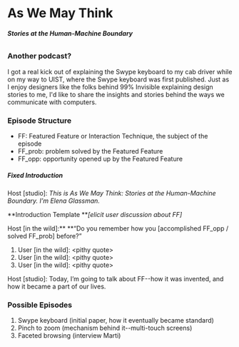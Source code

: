 # **As We May Think**

###### **Stories at the Human-Machine Boundary**

### Another podcast?

I got a real kick out of explaining the Swype keyboard to my cab driver while on my way to UIST, where the Swype keyboard was first published. Just as I enjoy designers like the folks behind 99% Invisible explaining design stories to me, I'd like to share the insights and stories behind the ways we communicate with computers.

### Episode Structure

* FF: Featured Feature or Interaction Technique, the subject of the episode
* FF\_prob: problem solved by the Featured Feature
* FF\_opp: opportunity opened up by the Featured Feature

##### Fixed Introduction

Host \[studio\]: _This is As We May Think: Stories at the Human-Machine Boundary. I’m Elena Glassman._

**Introduction Template **_\[elicit user discussion about FF\]_

Host \[in the wild\]:** **“Do you remember how you \[accomplished FF\_opp / solved FF\_prob\] before?”

1. User \[in the wild\]: &lt;pithy quote&gt;
2. User \[in the wild\]: &lt;pithy quote&gt;
3. User \[in the wild\]: &lt;pithy quote&gt;

Host \[studio\]: Today, I’m going to talk about FF--how it was invented, and how it became a part of our lives.

### Possible Episodes

1. Swype keyboard \(initial paper, how it eventually became standard\)
2. Pinch to zoom \(mechanism behind it--multi-touch screens\)
3. Faceted browsing \(interview Marti\)



